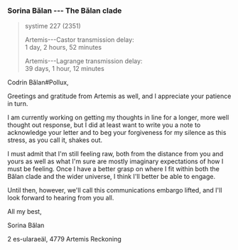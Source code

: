 ### Sorina Bălan --- The Bălan clade

> systime 227 (2351)  
>
> Artemis---Castor transmission delay:  
> 1 day, 2 hours, 52 minutes
>
> Artemis---Lagrange transmission delay:  
> 39 days, 1 hour, 12 minutes

Codrin Bălan#Pollux,

Greetings and gratitude from Artemis as well, and I appreciate your patience in turn.

I am currently working on getting my thoughts in line for a longer, more well thought out response, but I did at least want to write you a note to acknowledge your letter and to beg your forgiveness for my silence as this stress, as you call it, shakes out.

I must admit that I'm still feeling raw, both from the distance from you and yours as well as what I'm sure are mostly imaginary expectations of how I must be feeling. Once I have a better grasp on where I fit within both the Bălan clade and the wider universe, I think I'll better be able to engage.

Until then, however, we'll call this communications embargo lifted, and I'll look forward to hearing from you all.

All my best,

Sorina Bălan

2 es-ularaeäl, 4779 Artemis Reckoning

